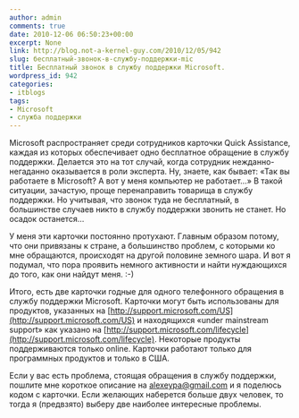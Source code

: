 ```yaml
---
author: admin
comments: true
date: 2010-12-06 06:50:23+00:00
excerpt: None
link: http://blog.not-a-kernel-guy.com/2010/12/05/942
slug: бесплатный-звонок-в-службу-поддержки-mic
title: Бесплатный звонок в службу поддержки Microsoft.
wordpress_id: 942
categories:
- itblogs
tags:
- Microsoft
- служба поддержки
---
```


Microsoft распространяет среди сотрудников карточки Quick Assistance, каждая из которых обеспечивает одно бесплатное обращение в службу поддержки. Делается это на тот случай, когда сотрудник нежданно-негаданно оказывается в роли эксперта. Ну, знаете, как бывает: «Так вы работаете в Microsoft? А вот у меня компьютер не работает…» В такой ситуации, зачастую, проще перенаправить товарища в службу поддержки. Но учитывая, что звонок туда не бесплатный, в большинстве случаев никто в службу поддержки звонить не станет. Но осадок останется…

У меня эти карточки постоянно протухают. Главным образом потому, что они привязаны к стране, а большинство проблем, с которыми ко мне обращаются, происходят на другой половине земного шара. И вот я подумал, что пора проявить немного активности и найти нуждающихся до того, как они найдут меня. :-) 

Итого, есть две карточки годные для одного телефонного обращения в службу поддержки Microsoft. Карточки могут быть использованы для продуктов, указанных на [http://support.microsoft.com/US](http://support.microsoft.com/US) и находящихся «under mainstream support» как указано на [http://support.microsoft.com/lifecycle](http://support.microsoft.com/lifecycle). Некоторые продукты поддерживаются только online. Карточки работают только для программных продуктов и только в США.

Если у вас есть проблема, стоящая обращения в службу поддержки, пошлите мне короткое описание на [alexeypa@gmail.com](mailto:alexeypa@gmail.com) и я поделюсь кодом с карточки. Если желающих наберется больше двух человек, то тогда я (предвзято) выберу две наиболее интересные проблемы.

